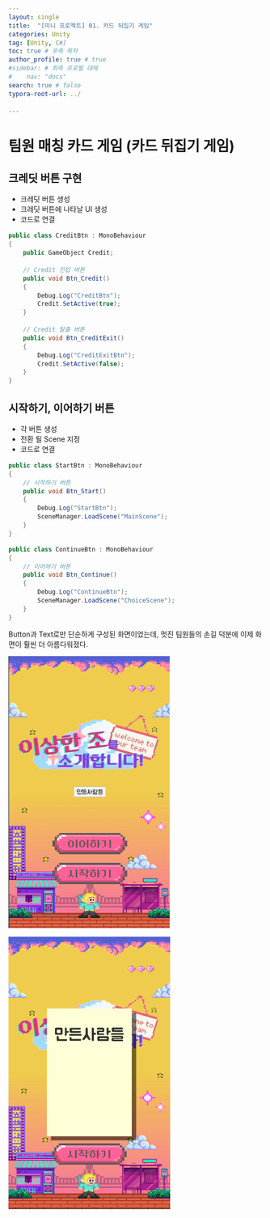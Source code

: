 ```yaml
---
layout: single
title:  "[미니 프로젝트] 01. 카드 뒤집기 게임"
categories: Unity
tag: [Unity, C#]
toc: true # 우측 목차
author_profile: true # true
#sidebar: # 좌측 프로필 대체
#    nav: "docs"
search: true # false
typora-root-url: ../

---
```


# 팀원 매칭 카드 게임 (카드 뒤집기 게임)

## **크레딧 버튼 구현**

- 크레딧 버튼 생성
- 크레딧 버튼에 나타날 UI 생성
- 코드로 연결

``` csharp
public class CreditBtn : MonoBehaviour
{
    public GameObject Credit;

    // Credit 진입 버튼
    public void Btn_Credit()
    {
        Debug.Log("CreditBtn");
        Credit.SetActive(true);
    }

    // Credit 탈출 버튼
    public void Btn_CreditExit()
    {
        Debug.Log("CreditExitBtn");
        Credit.SetActive(false);
    }
}
```



## **시작하기, 이어하기 버튼**

- 각 버튼 생성
- 전환 될 Scene 지정
- 코드로 연결

``` csharp
public class StartBtn : MonoBehaviour
{
    // 시작하기 버튼
    public void Btn_Start()
    {
        Debug.Log("StartBtn");
        SceneManager.LoadScene("MainScene");
    }
}
```

``` csharp
public class ContinueBtn : MonoBehaviour
{
    // 이어하기 버튼
    public void Btn_Continue()
    {
        Debug.Log("ContinueBtn");
        SceneManager.LoadScene("ChoiceScene");
    }
}
```

Button과 Text로만 단순하게 구성된 화면이었는데, 멋진 팀원들의 손길 덕분에 이제 화면이 훨씬 더 아름다워졌다.

![img](/images/2025-01-21-back025/img.png)

![img](/images/2025-01-21-back025/img-1738071770401-31.png)
